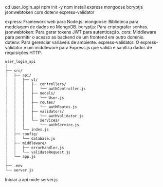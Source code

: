 cd user_login_api
npm init -y
npm install express mongoose bcryptjs jsonwebtoken cors dotenv express-validator

express: Framework web para Node.js.
mongoose: Biblioteca para modelagem de dados no MongoDB.
bcryptjs: Para criptografar senhas.
jsonwebtoken: Para gerar tokens JWT para autenticação.
cors: Middleware para permitir o acesso ao backend de um frontend em outro domínio.
dotenv: Para gerenciar variáveis de ambiente.
express-validator: O express-validator é um middleware para Express.js que valida e sanitiza dados de requisições HTTP.

```markdown
user_login_api
│
├── src/
│   ├── api/
│   │   ├── v1/
│   │   │   ├── controllers/
│   │   │   │   └── authController.js
│   │   │   ├── models/
│   │   │   │   └── User.js
│   │   │   ├── routes/
│   │   │   │   └── authRoutes.js
│   │   │   ├── validators/
│   │   │   │   └── authValidator.js
│   │   │   └── services/
│   │   │       └── authService.js
│   │   └── index.js
│   ├── config/
│   │   └── database.js
│   ├── middleware/
│   │   ├── errorHandler.js
│   │   └── validateRequest.js
│   └── app.js
│
├── .env
└── server.js
```

Iniciar a api
node server.js



